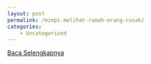 ```yaml
---
layout: post
permalink: /mimpi-melihat-rumah-orang-rusak/
categories:
    - Uncategorized
---
```


[Baca Selengkapnya](/08)